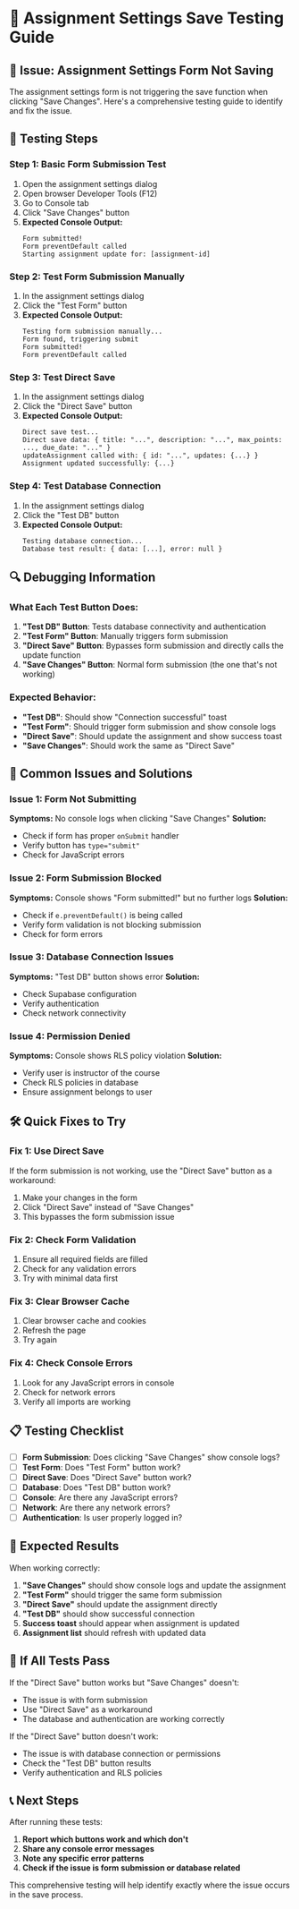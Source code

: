 # 🔧 Assignment Settings Save Testing Guide

## 🐛 **Issue**: Assignment Settings Form Not Saving

The assignment settings form is not triggering the save function when clicking "Save Changes". Here's a comprehensive testing guide to identify and fix the issue.

## 🧪 **Testing Steps**

### **Step 1: Basic Form Submission Test**
1. Open the assignment settings dialog
2. Open browser Developer Tools (F12)
3. Go to Console tab
4. Click "Save Changes" button
5. **Expected Console Output:**
   ```
   Form submitted!
   Form preventDefault called
   Starting assignment update for: [assignment-id]
   ```

### **Step 2: Test Form Submission Manually**
1. In the assignment settings dialog
2. Click the "Test Form" button
3. **Expected Console Output:**
   ```
   Testing form submission manually...
   Form found, triggering submit
   Form submitted!
   Form preventDefault called
   ```

### **Step 3: Test Direct Save**
1. In the assignment settings dialog
2. Click the "Direct Save" button
3. **Expected Console Output:**
   ```
   Direct save test...
   Direct save data: { title: "...", description: "...", max_points: ..., due_date: "..." }
   updateAssignment called with: { id: "...", updates: {...} }
   Assignment updated successfully: {...}
   ```

### **Step 4: Test Database Connection**
1. In the assignment settings dialog
2. Click the "Test DB" button
3. **Expected Console Output:**
   ```
   Testing database connection...
   Database test result: { data: [...], error: null }
   ```

## 🔍 **Debugging Information**

### **What Each Test Button Does:**

1. **"Test DB" Button**: Tests database connectivity and authentication
2. **"Test Form" Button**: Manually triggers form submission
3. **"Direct Save" Button**: Bypasses form submission and directly calls the update function
4. **"Save Changes" Button**: Normal form submission (the one that's not working)

### **Expected Behavior:**

- **"Test DB"**: Should show "Connection successful" toast
- **"Test Form"**: Should trigger form submission and show console logs
- **"Direct Save"**: Should update the assignment and show success toast
- **"Save Changes"**: Should work the same as "Direct Save"

## 🚨 **Common Issues and Solutions**

### **Issue 1: Form Not Submitting**
**Symptoms:** No console logs when clicking "Save Changes"
**Solution:** 
- Check if form has proper `onSubmit` handler
- Verify button has `type="submit"`
- Check for JavaScript errors

### **Issue 2: Form Submission Blocked**
**Symptoms:** Console shows "Form submitted!" but no further logs
**Solution:**
- Check if `e.preventDefault()` is being called
- Verify form validation is not blocking submission
- Check for form errors

### **Issue 3: Database Connection Issues**
**Symptoms:** "Test DB" button shows error
**Solution:**
- Check Supabase configuration
- Verify authentication
- Check network connectivity

### **Issue 4: Permission Denied**
**Symptoms:** Console shows RLS policy violation
**Solution:**
- Verify user is instructor of the course
- Check RLS policies in database
- Ensure assignment belongs to user

## 🛠 **Quick Fixes to Try**

### **Fix 1: Use Direct Save**
If the form submission is not working, use the "Direct Save" button as a workaround:
1. Make your changes in the form
2. Click "Direct Save" instead of "Save Changes"
3. This bypasses the form submission issue

### **Fix 2: Check Form Validation**
1. Ensure all required fields are filled
2. Check for any validation errors
3. Try with minimal data first

### **Fix 3: Clear Browser Cache**
1. Clear browser cache and cookies
2. Refresh the page
3. Try again

### **Fix 4: Check Console Errors**
1. Look for any JavaScript errors in console
2. Check for network errors
3. Verify all imports are working

## 📋 **Testing Checklist**

- [ ] **Form Submission**: Does clicking "Save Changes" show console logs?
- [ ] **Test Form**: Does "Test Form" button work?
- [ ] **Direct Save**: Does "Direct Save" button work?
- [ ] **Database**: Does "Test DB" button work?
- [ ] **Console**: Are there any JavaScript errors?
- [ ] **Network**: Are there any network errors?
- [ ] **Authentication**: Is user properly logged in?

## 🎯 **Expected Results**

When working correctly:
1. **"Save Changes"** should show console logs and update the assignment
2. **"Test Form"** should trigger the same form submission
3. **"Direct Save"** should update the assignment directly
4. **"Test DB"** should show successful connection
5. **Success toast** should appear when assignment is updated
6. **Assignment list** should refresh with updated data

## 🚀 **If All Tests Pass**

If the "Direct Save" button works but "Save Changes" doesn't:
- The issue is with form submission
- Use "Direct Save" as a workaround
- The database and authentication are working correctly

If the "Direct Save" button doesn't work:
- The issue is with database connection or permissions
- Check the "Test DB" button results
- Verify authentication and RLS policies

## 📞 **Next Steps**

After running these tests:
1. **Report which buttons work and which don't**
2. **Share any console error messages**
3. **Note any specific error patterns**
4. **Check if the issue is form submission or database related**

This comprehensive testing will help identify exactly where the issue occurs in the save process.





















